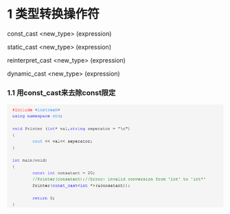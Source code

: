 # 1 类型转换操作符

const\_cast &lt;new\_type&gt; \(expression\)

static\_cast &lt;new\_type&gt; \(expression\)

reinterpret\_cast &lt;new\_type&gt; \(expression\)

dynamic\_cast &lt;new\_type&gt; \(expression\)

### 1.1 用const\_cast来去除const限定

![](/assets/const_cast.png)






